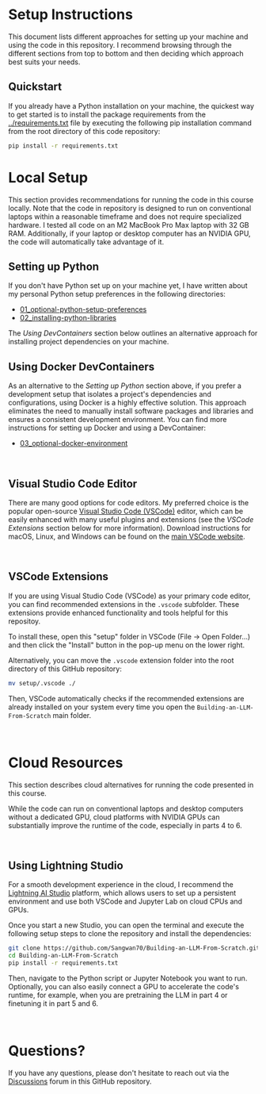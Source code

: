 # Setup Instructions

This document lists different approaches for setting up your machine and using the code in this repository. I recommend browsing through the different sections from top to bottom and then deciding which approach best suits your needs.

## Quickstart

If you already have a Python installation on your machine, the quickest way to get started is to install the package requirements from the [../requirements.txt](../requirements.txt) file by executing the following pip installation command from the root directory of this code repository:

```bash
pip install -r requirements.txt
```
# Local Setup

This section provides recommendations for running the code in this course locally. Note that the code in repository is designed to run on conventional laptops within a reasonable timeframe and does not require specialized hardware. I tested all code on an M2 MacBook Pro Max laptop with 32 GB RAM. Additionally, if your laptop or desktop computer has an NVIDIA GPU, the code will automatically take advantage of it.

## Setting up Python

If you don't have Python set up on your machine yet, I have written about my personal Python setup preferences in the following directories:

- [01_optional-python-setup-preferences](./01_optional-python-setup-preferences)
- [02_installing-python-libraries](./02_installing-python-libraries)

The *Using DevContainers* section below outlines an alternative approach for installing project dependencies on your machine.

## Using Docker DevContainers

As an alternative to the *Setting up Python* section above, if you prefer a development setup that isolates a project's dependencies and configurations, using Docker is a highly effective solution. This approach eliminates the need to manually install software packages and libraries and ensures a consistent development environment. You can find more instructions for setting up Docker and using a DevContainer:

- [03_optional-docker-environment](03_optional-docker-environment)

&nbsp;

## Visual Studio Code Editor

There are many good options for code editors. My preferred choice is the popular open-source [Visual Studio Code (VSCode)](https://code.visualstudio.com) editor, which can be easily enhanced with many useful plugins and extensions (see the *VSCode Extensions* section below for more information). Download instructions for macOS, Linux, and Windows can be found on the [main VSCode website](https://code.visualstudio.com).

&nbsp;

## VSCode Extensions

If you are using Visual Studio Code (VSCode) as your primary code editor, you can find recommended extensions in the `.vscode` subfolder. These extensions provide enhanced functionality and tools helpful for this repositoy.

To install these, open this "setup" folder in VSCode (File -> Open Folder...) and then click the "Install" button in the pop-up menu on the lower right.

Alternatively, you can move the `.vscode` extension folder into the root directory of this GitHub repository:

```bash
mv setup/.vscode ./
```

Then, VSCode automatically checks if the recommended extensions are already installed on your system every time you open the `Building-an-LLM-From-Scratch` main folder.

&nbsp;

# Cloud Resources

This section describes cloud alternatives for running the code presented in this course.

While the code can run on conventional laptops and desktop computers without a dedicated GPU, cloud platforms with NVIDIA GPUs can substantially improve the runtime of the code, especially in parts 4 to 6.

&nbsp;

## Using Lightning Studio

For a smooth development experience in the cloud, I recommend the [Lightning AI Studio](https://lightning.ai/) platform, which allows users to set up a persistent environment and use both VSCode and Jupyter Lab on cloud CPUs and GPUs.

Once you start a new Studio, you can open the terminal and execute the following setup steps to clone the repository and install the dependencies:

```bash
git clone https://github.com/Sangwan70/Building-an-LLM-From-Scratch.git
cd Building-an-LLM-From-Scratch
pip install -r requirements.txt
```

Then, navigate to the Python script or Jupyter Notebook you want to run. Optionally, you can also easily connect a GPU to accelerate the code's runtime, for example, when you are pretraining the LLM in part 4 or finetuning it in part 5 and 6.

&nbsp;

# Questions?

If you have any questions, please don't hesitate to reach out via the [Discussions](https://github.com/Sangwan70/Building-an-LLM-From-Scratch/discussions) forum in this GitHub repository.

